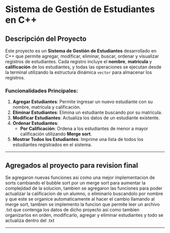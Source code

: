# Sistema de Gestión de Estudiantes en C++

## Descripción del Proyecto

Este proyecto es un **Sistema de Gestión de Estudiantes** desarrollado en C++ que permite agregar, modificar, eliminar, buscar, ordenar y visualizar registros de estudiantes. Cada registro incluye el **nombre**, **matrícula** y **calificación** de los estudiantes, y todas las operaciones se ejecutan desde la terminal utilizando la estructura dinámica `vector` para almacenar los registros.

### Funcionalidades Principales:
1. **Agregar Estudiantes**: Permite ingresar un nuevo estudiante con su nombre, matrícula y calificación.
2. **Eliminar Estudiantes**: Elimina un estudiante buscando por su matrícula.
3. **Modificar Estudiantes**: Actualiza los datos de un estudiante existente.
5. **Ordenar Estudiantes**:
   - **Por Calificación**: Ordena a los estudiantes de menor a mayor calificación utilizando **Merge sort**.
6. **Mostrar Todos los Estudiantes**: Imprime una lista de todos los estudiantes registrados en el sistema.

---
## Agregados al proyecto para revision final

Se agregaron nuevas funciones asi como una mejor implementacion de sorts cambiando el bubble sort por un merge sort para aumentar la complejidad
de la solucion, tambien se agregaron las funciones para poder actualizar la calificacion de un alumno, o eliminarlo buscandolo por nombre y que este se organice 
automaticamente al hacer el cambio llamando al merge sort, tambien se implemento la funcion que permite leer un archivo .txt que contenga los datos de dicho proyecto asi 
como tambien organizarlos en orden, modificarlo, agregar y eliminar estudiantes y todo se actualiza dentro del .txt


---

  
